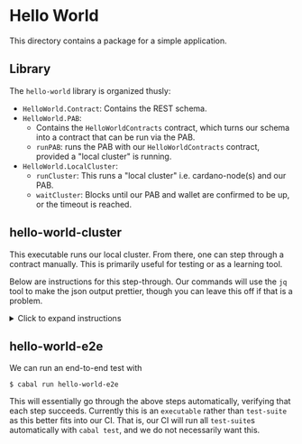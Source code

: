 # Hello World

This directory contains a package for a simple application.

## Library

The `hello-world` library is organized thusly:

* `HelloWorld.Contract`: Contains the REST schema.
* `HelloWorld.PAB`:
  * Contains the `HelloWorldContracts` contract, which turns our schema into a contract that can be run via the PAB.
  * `runPAB`: runs the PAB with our `HelloWorldContracts` contract, provided a "local cluster" is running.
* `HelloWorld.LocalCluster`:
  * `runCluster`: This runs a "local cluster" i.e. cardano-node(s) and our PAB.
  * `waitCluster`: Blocks until our PAB and wallet are confirmed to be up, or the timeout is reached.

## hello-world-cluster

This executable runs our local cluster. From there, one can step through a contract manually. This is primarily useful for testing or as a learning tool.

Below are instructions for this step-through. Our commands will use the `jq` tool to make the json output prettier, though you can leave this off if that is a problem.

<details>
  <summary>Click to expand instructions</summary>

1. First, start the cluster.

    ```
    $ cabal run hello-world-cluster
    ```

    You should see a bunch of output ending in:

    ```
    [pab:Info:1254] [2022-04-19 23:02:53.90 UTC] Restoring PAB state ...
    [pab:Info:1254] [2022-04-19 23:02:53.90 UTC] No contract instance were restored in the PAB state.
    [pab:Info:1254] [2022-04-19 23:02:53.90 UTC] Starting PAB backend server on port 9080
    ```

    You can further verify that everything is running normally:

    ```
    $ curl localhost:46493/v2/wallets | jq
    [
      {
        <long output omitted>
      }
    ]

    $ curl localhost:9080/api/contract/instances | jq
    []
    ```

2. Next, activate the contract.

    ```
    $ curl -H "Content-Type: application/json" -X POST -d @hello-world/test-client/activate.json localhost:9080/api/contract/activate | jq

    {
      "unContractInstanceId": "<contractId>"
    }
    ```

    The contract instance id will be unique every time. We will need that for the next steps.

    You should now see data with the following endpoints:

    ```
    $ curl localhost:9080/api/contract/instances | jq
    [
      {
        <long output omitted>
      }
    ]
    ```

    Additionally, we can query the status of our contract at any time.

    ```
    $ curl -H "Content-Type: application/json" localhost:9080/api/contract/instance/<contractId>/status | jq
    ```

3. Initialize

    ```
    $ curl -H "Content-Type: application/json" -X POST -d '[]' localhost:9080/api/contract/instance/<contractId>/endpoint/initialize | jq

    []
    ```

4. Increment

    ```
    $ curl -H "Content-Type: application/json" -X POST -d '[]' localhost:9080/api/contract/instance/<contractId>/endpoint/increment | jq

    []
    ```

5. Read

    ```
    $ curl -H "Content-Type: application/json" -X POST -d '[]' localhost:9080/api/contract/instance/<contractId>/endpoint/read | jq

    []
    ```

</details>

## hello-world-e2e

We can run an end-to-end test with

```
$ cabal run hello-world-e2e
```

This will essentially go through the above steps automatically, verifying that each step succeeds. Currently this is an `executable` rather than `test-suite` as this better fits into our CI. That is, our CI will run all `test-suite`s automatically with `cabal test`, and we do not necessarily want this.